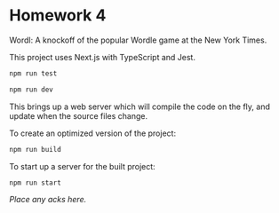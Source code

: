 # Homework 4

Wordl:  A knockoff of the popular Wordle game at the New York Times.

This project uses Next.js with TypeScript and Jest.


```bash
npm run test
```


```bash
npm run dev
```

This brings up a web server which will compile the code on the fly, and update when the source files change.


To create an optimized version of the project:
```bash
npm run build
```

To start up a server for the built project:
```bash
npm run start
```


*Place any acks here.*

